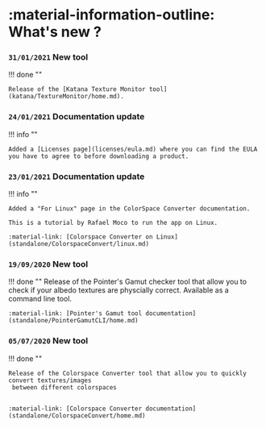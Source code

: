 # :material-information-outline: What's new ?


### `31/01/2021` New tool

!!! done ""

    Release of the [Katana Texture Monitor tool](katana/TextureMonitor/home.md).


### `24/01/2021` Documentation update

!!! info ""

    Added a [Licenses page](licenses/eula.md) where you can find the EULA you have to agree to before downloading a product.


### `23/01/2021` Documentation update

!!! info ""

    Added a "For Linux" page in the ColorSpace Converter documentation. 
    
    This is a tutorial by Rafael Moco to run the app on Linux.
    
    :material-link: [Colorspace Converter on Linux](standalone/ColorspaceConvert/linux.md)

### `19/09/2020` New tool

!!! done ""
    Release of the Pointer's Gamut checker tool that allow you to check if your albedo textures 
    are physcially correct. Available as a command line tool.
    
    :material-link: [Pointer's Gamut tool documentation](standalone/PointerGamutCLI/home.md)
    
### `05/07/2020` New tool

!!! done ""

    Release of the Colorspace Converter tool that allow you to quickly convert textures/images
     between different colorspaces

    
    :material-link: [Colorspace Converter documentation](standalone/ColorspaceConvert/home.md)
    
